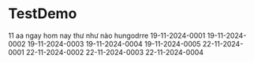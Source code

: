 # TestDemo
11
aa
ngay
hom nay
thư như nào
hungodrre
19-11-2024-0001
19-11-2024-0002
19-11-2024-0003
19-11-2024-0004
19-11-2024-0005
22-11-2024-0001
22-11-2024-0002
22-11-2024-0003
22-11-2024-0004

